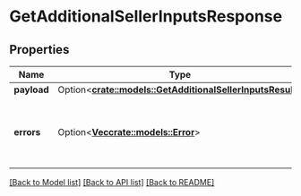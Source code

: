 # GetAdditionalSellerInputsResponse

## Properties

Name | Type | Description | Notes
------------ | ------------- | ------------- | -------------
**payload** | Option<[**crate::models::GetAdditionalSellerInputsResult**](GetAdditionalSellerInputsResult.md)> |  | [optional]
**errors** | Option<[**Vec<crate::models::Error>**](Error.md)> | A list of error responses returned when a request is unsuccessful. | [optional]

[[Back to Model list]](../README.md#documentation-for-models) [[Back to API list]](../README.md#documentation-for-api-endpoints) [[Back to README]](../README.md)


